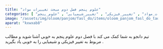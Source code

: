 ```yaml
---
title: "علوم پنجم فصل دوم مبحث تغییرات مواد"
categories: [ "فصل_دوم_علوم_پنجم" , "تغییرات_مواد" , "تغییر_فیزیکی" , "تغییر_شیمیایی" , "علوم_پنجم" ]
image: "/assets/img/oloom/panjom/fasl_do/items/oloom_panjom_fasl_do_taqirat_mavad.jpg"
aparat: "kxwxab8"
---
```


تیم دانجو به شما کمک می کند با فصل دوم علوم پنجم به خوبی آشنا شوید و مطالب مربوط به تغییر فیزیکی و شیمیایی را به خوبی یاد بگیرید .
